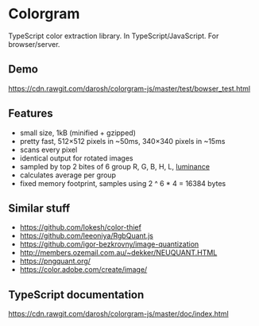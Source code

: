 # Colorgram

TypeScript color extraction library. In TypeScript/JavaScript. For browser/server.

## Demo

https://cdn.rawgit.com/darosh/colorgram-js/master/test/bowser_test.html

## Features

- small size, 1kB (minified + gzipped)
- pretty fast, 512&times;512 pixels in ~50ms, 340&times;340 pixels in ~15ms
- scans every pixel
- identical output for rotated images
- sampled by top 2 bites of 6 group R, G, B, H, L, [luminance](https://en.wikipedia.org/wiki/Luma_%28video%29#Use_of_luminance)
- calculates average per group
- fixed memory footprint, samples using 2 ^ 6 * 4 = 16384 bytes

## Similar stuff

- https://github.com/lokesh/color-thief
- https://github.com/leeoniya/RgbQuant.js
- https://github.com/igor-bezkrovny/image-quantization
- http://members.ozemail.com.au/~dekker/NEUQUANT.HTML
- https://pngquant.org/
- https://color.adobe.com/create/image/

## TypeScript documentation

https://cdn.rawgit.com/darosh/colorgram-js/master/doc/index.html
